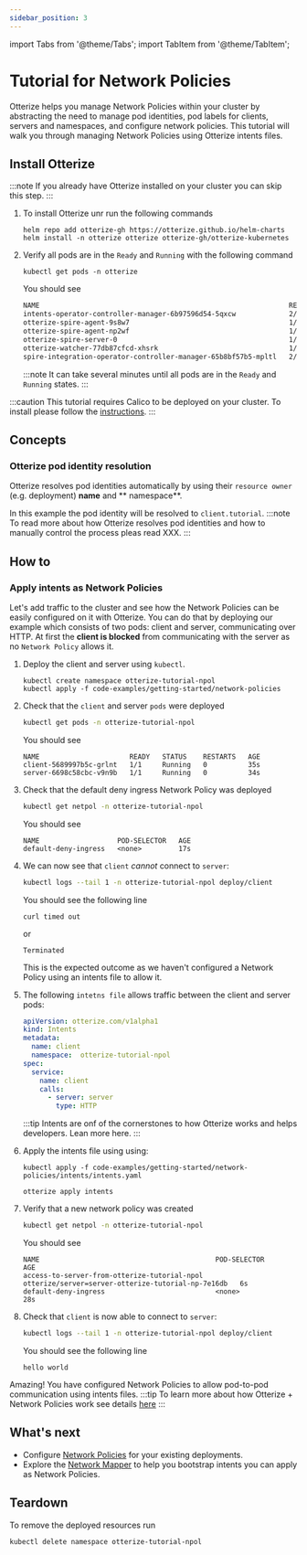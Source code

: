 ```yaml
---
sidebar_position: 3
---
```

import Tabs from '@theme/Tabs';
import TabItem from '@theme/TabItem';

# Tutorial for Network Policies

Otterize helps you manage Network Policies within your cluster by abstracting the need to manage
pod identities, pod labels for clients, servers and namespaces, and configure network policies.
This tutorial will walk you through managing Network Policies using Otterize intents files.

## Install Otterize

:::note
If you already have Otterize installed on your cluster you can skip this step.
:::
1. To install Otterize unr run the following commands
   ```shell
   helm repo add otterize-gh https://otterize.github.io/helm-charts
   helm install -n otterize otterize otterize-gh/otterize-kubernetes
   ```
2. Verify all pods are in the `Ready` and `Running` with the following command
   ```
   kubectl get pods -n otterize
   ```
   You should see
   ```bash
   NAME                                                             READY   STATUS    RESTARTS      AGE
   intents-operator-controller-manager-6b97596d54-5qxcw             2/2     Running   0             53s
   otterize-spire-agent-9s8w7                                       1/1     Running   0             54s
   otterize-spire-agent-np2wf                                       1/1     Running   1 (33s ago)   54s
   otterize-spire-server-0                                          1/1     Running   0             53s
   otterize-watcher-77db87cfcd-xhsrk                                1/1     Running   0             53s
   spire-integration-operator-controller-manager-65b8bf57b5-mpltl   2/2     Running   0             53s
   ```
   :::note
   It can take several minutes until all pods are in the `Ready` and `Running` states.
   :::

:::caution
This tutorial requires Calico to be deployed on your cluster. To install please follow the [instructions](https://projectcalico.docs.tigera.io/getting-started/kubernetes/helm).
:::
## Concepts

### Otterize pod identity resolution

Otterize resolves pod identities automatically by using their `resource owner` (e.g. deployment) **name** and **
namespace**.

In this example the pod identity will be resolved to `client.tutorial`.
:::note
To read more about how Otterize resolves pod identities and how to manually control the process pleas read XXX.
:::

## How to

### Apply intents as Network Policies

Let's add traffic to the cluster and see how the Network Policies can be easily configured on it with Otterize.
You can do that by deploying our example which consists of two pods: client and server,
communicating over HTTP. At first the **client is blocked** from communicating with the server as no `Network Policy`
allows
it.

1. Deploy the client and server using `kubectl`.

   ```shell
   kubectl create namespace otterize-tutorial-npol
   kubectl apply -f code-examples/getting-started/network-policies
   ```
2. Check that the `client` and server `pods` were deployed
   ```bash
   kubectl get pods -n otterize-tutorial-npol
   ```
   You should see
   ```
   NAME                      READY   STATUS    RESTARTS   AGE
   client-5689997b5c-grlnt   1/1     Running   0          35s
   server-6698c58cbc-v9n9b   1/1     Running   0          34s
   ```
3. Check that the default deny ingress Network Policy was deployed
   ```bash
   kubectl get netpol -n otterize-tutorial-npol
   ```
   You should see
   ```
   NAME                   POD-SELECTOR   AGE
   default-deny-ingress   <none>         17s
   ```
4. We can now see that `client` _cannot_ connect to `server`:
   ```bash
   kubectl logs --tail 1 -n otterize-tutorial-npol deploy/client
   ```
   You should see the following line
   ```
   curl timed out
   ```
   or
   ```
   Terminated
   ```
   This is the expected outcome as we haven't configured a Network Policy using an intents file to allow it.
5. The following `intetns file` allows traffic between the client and server pods:
   ```yaml
   apiVersion: otterize.com/v1alpha1
   kind: Intents
   metadata:
     name: client
     namespace:  otterize-tutorial-npol
   spec:
     service:
       name: client
       calls:
         - server: server
           type: HTTP
   ```
   :::tip
   Intents are onf of the cornerstones to how Otterize works and helps developers. Lean more here.
   :::
6. Apply the intents file using using:
   <Tabs>
   <TabItem value="kubectl" label="Kubectl" default>

   ```shell
   kubectl apply -f code-examples/getting-started/network-policies/intents/intents.yaml
   ```
     </TabItem>
     <TabItem value="otterize" label="Otterize">

   ```shell
   otterize apply intents
   ```
     </TabItem>
   </Tabs>

7. Verify that a new network policy was created
   ```bash
   kubectl get netpol -n otterize-tutorial-npol
   ```
   You should see
   ```
   NAME                                           POD-SELECTOR                                         AGE
   access-to-server-from-otterize-tutorial-npol   otterize/server=server-otterize-tutorial-np-7e16db   6s
   default-deny-ingress                           <none>                                               28s
   ```
   
8. Check that `client` is now able to connect to `server`:
   ```bash
   kubectl logs --tail 1 -n otterize-tutorial-npol deploy/client
   ```

   You should see the following line

   ```
   hello world
   ```

Amazing! You have configured Network Policies to allow pod-to-pod communication using intents files.
:::tip
To learn more about how Otterize + Network Policies work see
details [here](/documentation/intents-operator/network-policies/in-depth)
:::

## What's next

<!-- [Intents Operator](/documentation/intents-operator): -->

- Configure [Network Policies](/documentation/intents-operator/network-policies) for your existing deployments.
- Explore the [Network Mapper](/documentation/getting-started/network-mapper) to help you bootstrap intents you can
  apply as Network Policies.

## Teardown
To remove the deployed resources run
```bash
kubectl delete namespace otterize-tutorial-npol
```